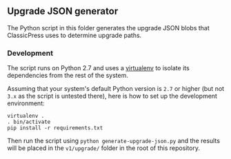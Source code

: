 ## Upgrade JSON generator

The Python script in this folder generates the upgrade JSON blobs that
ClassicPress uses to determine upgrade paths.

### Development

The script runs on Python 2.7 and uses a
[virtualenv](https://virtualenv.pypa.io/en/stable/)
to isolate its dependencies from the rest of the system.

Assuming that your system's default Python version is `2.7` or higher (but not
`3.x` as the script is untested there), here is how to set up the development
environment:

```
virtualenv .
. bin/activate
pip install -r requirements.txt
```

Then run the script using `python generate-upgrade-json.py` and the results
will be placed in the `v1/upgrade/` folder in the root of this repository.
